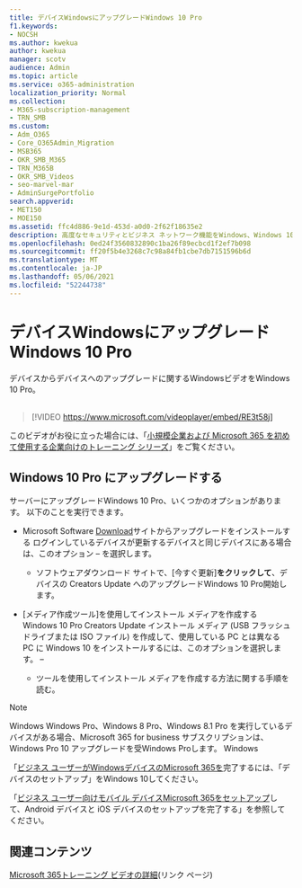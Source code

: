 ```yaml
---
title: デバイスWindowsにアップグレードWindows 10 Pro
f1.keywords:
- NOCSH
ms.author: kwekua
author: kwekua
manager: scotv
audience: Admin
ms.topic: article
ms.service: o365-administration
localization_priority: Normal
ms.collection:
- M365-subscription-management
- TRN_SMB
ms.custom:
- Adm_O365
- Core_O365Admin_Migration
- MSB365
- OKR_SMB_M365
- TRN_M365B
- OKR_SMB_Videos
- seo-marvel-mar
- AdminSurgePortfolio
search.appverid:
- MET150
- MOE150
ms.assetid: ffc4d886-9e1d-453d-a0d0-2f62f18635e2
description: 高度なセキュリティとビジネス ネットワーク機能をWindows、Windows 10 Proデバイスをアップグレードする方法を確認します。
ms.openlocfilehash: 0ed24f3560832890c1ba26f89ecbcd1f2ef7b098
ms.sourcegitcommit: ff20f5b4e3268c7c98a84fb1cbe7db7151596b6d
ms.translationtype: MT
ms.contentlocale: ja-JP
ms.lasthandoff: 05/06/2021
ms.locfileid: "52244738"
---
```

# <a name="upgrade-windows-devices-to-windows-10-pro"></a>デバイスWindowsにアップグレードWindows 10 Pro

デバイスからデバイスへのアップグレードに関するWindowsビデオをWindows 10 Pro。<br><br>

> [!VIDEO https://www.microsoft.com/videoplayer/embed/RE3t58j] 

このビデオがお役に立った場合には、「[小規模企業および Microsoft 365 を初めて使用する企業向けのトレーニング シリーズ](../business-video/index.yml)」をご覧ください。

## <a name="upgrade-to-windows-10-pro"></a>Windows 10 Pro にアップグレードする
  
サーバーにアップグレードWindows 10 Pro、いくつかのオプションがあります。 以下のことを実行できます。
    
- Microsoft Software [Download](https://go.microsoft.com/fwlink/?LinkID=836951 )サイトからアップグレードをインストールする ログインしているデバイスが更新するデバイスと同じデバイスにある場合は、このオプション &ndash; を選択します。 

    - ソフトウェアダウンロード サイトで、[今すぐ更新]**をクリックして**、デバイスの Creators Update へのアップグレードWindows 10 Pro開始します。 
    
- [メディア作成ツール][](https://go.microsoft.com/fwlink/?LinkID=836960)を使用してインストール メディアを作成する Windows 10 Pro Creators Update インストール メディア (USB フラッシュ ドライブまたは ISO ファイル) を作成して、使用している PC とは異なる PC に Windows 10 をインストールするには、このオプションを選択します。 &ndash;

    - ツールを使用してインストール メディアを作成する方法に関する手順を読む。 

> [!NOTE]
> Windows Windows Pro、Windows 8 Pro、Windows 8.1 Pro を実行しているデバイスがある場合、Microsoft 365 for business サブスクリプションは、Windows Pro 10 アップグレードを受Windows Proします。 Windows
    
「[ビジネス ユーザーがWindowsデバイスのMicrosoft 365を](set-up-windows-devices.md)完了するには、「デバイスのセットアップ」をWindows 10してください。 
  
「[ビジネス ユーザー向けモバイル デバイスMicrosoft 365をセットアップ](set-up-mobile-devices.md)して、Android デバイスと iOS デバイスのセットアップを完了する」を参照してください。 
  
## <a name="related-content"></a>関連コンテンツ

[Microsoft 365トレーニング ビデオの詳細](../business-video/index.yml)(リンク ページ)
